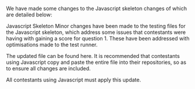 We have made some changes to the Javascript skeleton changes of which are detailed below:

Javascript Skeleton
Minor changes have been made to the testing files for the Javascript skeleton, which address some issues that contestants were having with gaining a score for question 1. These have been addressed with optimisations made to the test runner.

The updated file can be found here. It is recommended that contestants using Javascript copy and paste the entire file into their repositories, so as to ensure all changes are included.

All contestants using Javascript must apply this update.